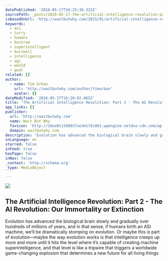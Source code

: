 ```yaml
---
datePublished: '2016-05-17T16:25:36.323Z'
sourcePath: _posts/2016-05-17-the-artificial-intelligence-revolution-part-2-wait-but-wh.md
isBasedOnUrl: 'http://waitbutwhy.com/2015/01/artificial-intelligence-revolution-2.html'
keywords:
  - asi
  - turry
  - humans
  - bostrom
  - superintelligent
  - kurzweil
  - intelligence
  - agi
  - would
  - goal
related: []
author:
  - name: Tim Urban
    url: 'http://waitbutwhy.com/author/timurban'
    avatar: {}
dateModified: '2016-05-17T16:20:02.065Z'
title: 'The Artificial Intelligence Revolution: Part 2 - The AI Revolution: Our Immortality or Extinction'
app_links: []
publisher:
  url: 'http://waitbutwhy.com'
  name: Wait But Why
  favicon: 'http://28oa9i1t08037ue3m1l0i861.wpengine.netdna-cdn.com/wp-content/themes/waitbutwhy/images/favicon.ico'
  domain: waitbutwhy.com
description: 'Evolution has advanced the biological brain slowly and gradually over hundreds of millions of years, and in that sense, if humans birth an ASI machine, we’ll be dramatically stomping on evolution. Or maybe this is part of evolution—maybe the way evolution works is that intelligence creeps up more and more until it hits the level where it’s capable of creating machine superintelligence, and that level is like a tripwire that triggers a worldwide game-changing explosion that determines a new future for all living things'
inLanguage: en
starred: false
inFeed: true
hasPage: false
inNav: false
_context: 'http://schema.org'
_type: MediaObject

---
```

<article style=""><img src="https://the-grid-user-content.s3-us-west-2.amazonaws.com/2b7054d2-1063-4edc-b319-196cd7332504.jpg" /><h1>The Artificial Intelligence Revolution: Part 2 - The AI Revolution: Our Immortality or Extinction</h1><p>Evolution has advanced the biological brain slowly and gradually over hundreds of millions of years, and in that sense, if humans birth an ASI machine, we’ll be dramatically stomping on evolution. Or maybe this is part of evolution—maybe the way evolution works is that intelligence creeps up more and more until it hits the level where it’s capable of creating machine superintelligence, and that level is like a tripwire that triggers a worldwide game-changing explosion that determines a new future for all living things</p></article>